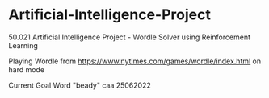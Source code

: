 # Artificial-Intelligence-Project
50.021 Artificial Intelligence Project - Wordle Solver using Reinforcement Learning

Playing Wordle from https://www.nytimes.com/games/wordle/index.html on hard mode

Current Goal Word "beady" caa 25062022

